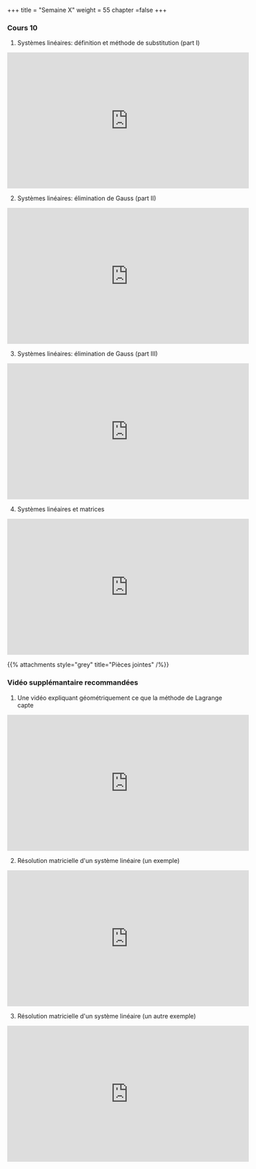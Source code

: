 +++
title = "Semaine X"
weight = 55
chapter =false
+++

<!--
# :construction:
Vidéos disponible le 29 septembre 2020
-->


### Cours 10

1) Systèmes linéaires: définition et méthode de substitution (part I)

<iframe width="560" height="315" src="https://www.youtube.com/embed/gMAzQV2h6ts" frameborder="0" allow="accelerometer; autoplay; clipboard-write; encrypted-media; gyroscope; picture-in-picture" allowfullscreen></iframe>


2) Systèmes linéaires: élimination de Gauss (part II)

<iframe width="560" height="315" src="https://www.youtube.com/embed/j6PPJKSmS0U" frameborder="0" allow="accelerometer; autoplay; clipboard-write; encrypted-media; gyroscope; picture-in-picture" allowfullscreen></iframe>


3) Systèmes linéaires: élimination de Gauss (part III)

<iframe width="560" height="315" src="https://www.youtube.com/embed/nZkf-ENH93c" frameborder="0" allow="accelerometer; autoplay; clipboard-write; encrypted-media; gyroscope; picture-in-picture" allowfullscreen></iframe>



4) Systèmes linéaires et matrices


<iframe width="560" height="315" src="https://www.youtube.com/embed/1v5UnnlczVo" frameborder="0" allow="accelerometer; autoplay; clipboard-write; encrypted-media; gyroscope; picture-in-picture" allowfullscreen></iframe>


{{% attachments style="grey" title="Pièces jointes" /%}}


### Vidéo supplémantaire recommandées

1) Une vidéo expliquant géométriquement ce que la méthode de Lagrange capte

<iframe width="560" height="315" src="https://www.youtube.com/embed/vwUV2IDLP8Q" frameborder="0" allow="accelerometer; autoplay; clipboard-write; encrypted-media; gyroscope; picture-in-picture" allowfullscreen></iframe>

2) Résolution matricielle d'un système linéaire (un exemple)

<iframe width="560" height="315" src="https://www.youtube.com/embed/lP1DGtZ8Wys" frameborder="0" allow="accelerometer; autoplay; clipboard-write; encrypted-media; gyroscope; picture-in-picture" allowfullscreen></iframe>

3) Résolution matricielle d'un système linéaire (un autre exemple)

<iframe width="560" height="315" src="https://www.youtube.com/embed/JVDrlTdzxiI" frameborder="0" allow="accelerometer; autoplay; clipboard-write; encrypted-media; gyroscope; picture-in-picture" allowfullscreen></iframe>